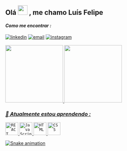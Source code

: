 
## Olá <img src="https://media.tenor.com/InfbZnZgATIAAAAi/hand-gif.gif" width="30" height="30"> , me chamo Luís Felipe 

#### _Como me encontrar :_
<div>
  <a href="https://www.linkedin.com/in/lipefelizardo?utm_source=share&utm_campaign=share_via&utm_content=profile&utm_medium=ios_app" target="_blank"><img src="https://img.shields.io/badge/-LinkedIn-%230077B5?style=for-the-badge&logo=linkedin&logoColor=white" target="_blank" title = "linkedin"></a> 
  <a href = "mailto:lipefelizardo123@gmail.com"><img src="https://img.shields.io/badge/-Gmail-%23333?style=for-the-badge&logo=gmail&logoColor=white" target="_blank" title = "email"></a>
  <a href="https://instagram.com/lipefelizardo__" target="_blank"><img src="https://img.shields.io/badge/-Instagram-%23E4405F?style=for-the-badge&logo=instagram&logoColor=white" target="_blank" title = "instagram"></a>
</div>
<br>

 <div>
  <a href="https://github.com/lipefelizardo1">
  <img height="180em" src="https://github-readme-stats.vercel.app/api/top-langs/?username=lipefelizardo1&layout=compact&langs_count=6&theme=dark"/>
  <img height="180em" src="https://github-readme-stats.vercel.app/api?username=lipefelizardo1&show_icons=true&theme=dark&include_all_commits=true&count_private=true"/>
</div>
    
 ### ***🌱 Atualmente estou aprendendo :***

<code><img width="40px" src="https://devicon-website.vercel.app/api/react/original.svg" title = "REACT"/></code>
<code><img width="40px" src="https://cdn.jsdelivr.net/gh/devicons/devicon@latest/icons/javascript/javascript-original.svg" title = "JavaScript"/></code>
<code><img width="40px" src="https://devicon-website.vercel.app/api/html5/original.svg" title = "HTML"/></code>
<code><img width="40px" src="https://devicon-website.vercel.app/api/css3/original.svg" title = "CSS"/></code>

![Snake animation](https://github.com/lipefelizardo1/lipefelizardo1/blob/output/github-contribution-grid-snake.svg)

